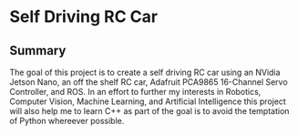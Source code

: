 # Self Driving RC Car

## Summary 
The goal of this project is to create a self driving RC car using an NVidia Jetson Nano, an off the shelf RC car, Adafruit PCA9865 16-Channel Servo Controller, and ROS.  In an effort to further my interests in Robotics, Computer Vision, Machine Learning, and Artificial Intelligence this project will also help me to learn C++ as part of the goal is to avoid the temptation of Python whereever possible. 


